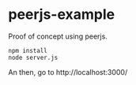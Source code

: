 # peerjs-example
Proof of concept using peerjs.

```
npm install
node server.js
```

An then, go to http://localhost:3000/
